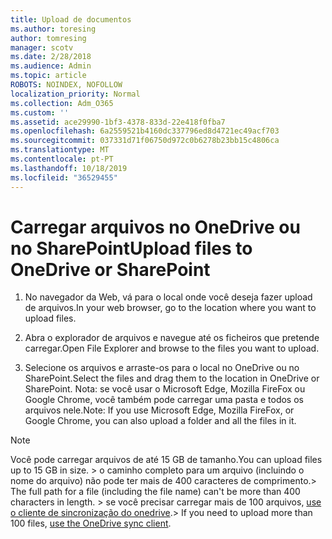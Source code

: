 ```yaml
---
title: Upload de documentos
ms.author: toresing
author: tomresing
manager: scotv
ms.date: 2/28/2018
ms.audience: Admin
ms.topic: article
ROBOTS: NOINDEX, NOFOLLOW
localization_priority: Normal
ms.collection: Adm_O365
ms.custom: ''
ms.assetid: ace29990-1bf3-4378-833d-22e418f0fba7
ms.openlocfilehash: 6a2559521b4160dc337796ed8d4721ec49acf703
ms.sourcegitcommit: 037331d71f06750d972c0b6278b23bb15c4806ca
ms.translationtype: MT
ms.contentlocale: pt-PT
ms.lasthandoff: 10/18/2019
ms.locfileid: "36529455"
---
```

# <a name="upload-files-to-onedrive-or-sharepoint"></a><span data-ttu-id="fd8a3-102">Carregar arquivos no OneDrive ou no SharePoint</span><span class="sxs-lookup"><span data-stu-id="fd8a3-102">Upload files to OneDrive or SharePoint</span></span>

1. <span data-ttu-id="fd8a3-103">No navegador da Web, vá para o local onde você deseja fazer upload de arquivos.</span><span class="sxs-lookup"><span data-stu-id="fd8a3-103">In your web browser, go to the location where you want to upload files.</span></span>
    
2. <span data-ttu-id="fd8a3-104">Abra o explorador de arquivos e navegue até os ficheiros que pretende carregar.</span><span class="sxs-lookup"><span data-stu-id="fd8a3-104">Open File Explorer and browse to the files you want to upload.</span></span>
    
3. <span data-ttu-id="fd8a3-105">Selecione os arquivos e arraste-os para o local no OneDrive ou no SharePoint.</span><span class="sxs-lookup"><span data-stu-id="fd8a3-105">Select the files and drag them to the location in OneDrive or SharePoint.</span></span> <span data-ttu-id="fd8a3-106">Nota: se você usar o Microsoft Edge, Mozilla FireFox ou Google Chrome, você também pode carregar uma pasta e todos os arquivos nele.</span><span class="sxs-lookup"><span data-stu-id="fd8a3-106">Note: If you use Microsoft Edge, Mozilla FireFox, or Google Chrome, you can also upload a folder and all the files in it.</span></span>
    
> [!NOTE]
>  <span data-ttu-id="fd8a3-107">Você pode carregar arquivos de até 15 GB de tamanho.</span><span class="sxs-lookup"><span data-stu-id="fd8a3-107">You can upload files up to 15 GB in size.</span></span> <span data-ttu-id="fd8a3-108">> o caminho completo para um arquivo (incluindo o nome do arquivo) não pode ter mais de 400 caracteres de comprimento.</span><span class="sxs-lookup"><span data-stu-id="fd8a3-108">>  The full path for a file (including the file name) can't be more than 400 characters in length.</span></span> <span data-ttu-id="fd8a3-109">> se você precisar carregar mais de 100 arquivos, [use o cliente de sincronização do onedrive](https://go.microsoft.com/fwlink/?linkid=866427).</span><span class="sxs-lookup"><span data-stu-id="fd8a3-109">>  If you need to upload more than 100 files, [use the OneDrive sync client](https://go.microsoft.com/fwlink/?linkid=866427).</span></span> 
  

